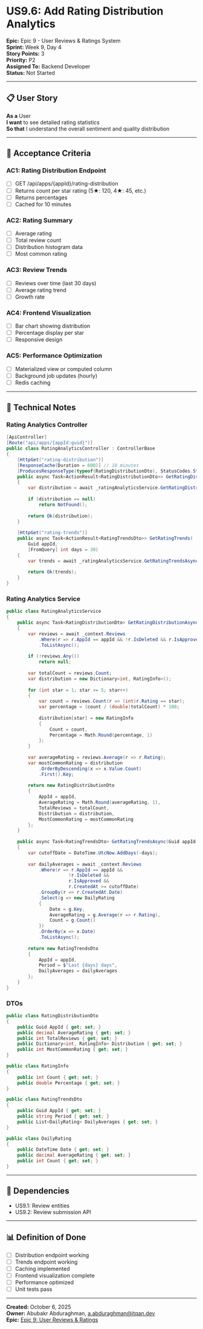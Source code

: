 # US9.6: Add Rating Distribution Analytics

**Epic:** Epic 9 - User Reviews & Ratings System  
**Sprint:** Week 9, Day 4  
**Story Points:** 3  
**Priority:** P2  
**Assigned To:** Backend Developer  
**Status:** Not Started

---

## 📋 User Story

**As a** User  
**I want** to see detailed rating statistics  
**So that** I understand the overall sentiment and quality distribution

---

## 🎯 Acceptance Criteria

### AC1: Rating Distribution Endpoint
- [ ] GET /api/apps/{appId}/rating-distribution
- [ ] Returns count per star rating (5★: 120, 4★: 45, etc.)
- [ ] Returns percentages
- [ ] Cached for 10 minutes

### AC2: Rating Summary
- [ ] Average rating
- [ ] Total review count
- [ ] Distribution histogram data
- [ ] Most common rating

### AC3: Review Trends
- [ ] Reviews over time (last 30 days)
- [ ] Average rating trend
- [ ] Growth rate

### AC4: Frontend Visualization
- [ ] Bar chart showing distribution
- [ ] Percentage display per star
- [ ] Responsive design

### AC5: Performance Optimization
- [ ] Materialized view or computed column
- [ ] Background job updates (hourly)
- [ ] Redis caching

---

## 📝 Technical Notes

### Rating Analytics Controller
```csharp
[ApiController]
[Route("api/apps/{appId:guid}")]
public class RatingAnalyticsController : ControllerBase
{
    [HttpGet("rating-distribution")]
    [ResponseCache(Duration = 600)] // 10 minutes
    [ProducesResponseType(typeof(RatingDistributionDto), StatusCodes.Status200OK)]
    public async Task<ActionResult<RatingDistributionDto>> GetRatingDistribution(Guid appId)
    {
        var distribution = await _ratingAnalyticsService.GetRatingDistributionAsync(appId);
        
        if (distribution == null)
            return NotFound();
        
        return Ok(distribution);
    }
    
    [HttpGet("rating-trends")]
    public async Task<ActionResult<RatingTrendsDto>> GetRatingTrends(
        Guid appId,
        [FromQuery] int days = 30)
    {
        var trends = await _ratingAnalyticsService.GetRatingTrendsAsync(appId, days);
        
        return Ok(trends);
    }
}
```

### Rating Analytics Service
```csharp
public class RatingAnalyticsService
{
    public async Task<RatingDistributionDto> GetRatingDistributionAsync(Guid appId)
    {
        var reviews = await _context.Reviews
            .Where(r => r.AppId == appId && !r.IsDeleted && r.IsApproved)
            .ToListAsync();
        
        if (!reviews.Any())
            return null;
        
        var totalCount = reviews.Count;
        var distribution = new Dictionary<int, RatingInfo>();
        
        for (int star = 1; star <= 5; star++)
        {
            var count = reviews.Count(r => (int)r.Rating == star);
            var percentage = (count / (double)totalCount) * 100;
            
            distribution[star] = new RatingInfo
            {
                Count = count,
                Percentage = Math.Round(percentage, 1)
            };
        }
        
        var averageRating = reviews.Average(r => r.Rating);
        var mostCommonRating = distribution
            .OrderByDescending(x => x.Value.Count)
            .First().Key;
        
        return new RatingDistributionDto
        {
            AppId = appId,
            AverageRating = Math.Round(averageRating, 1),
            TotalReviews = totalCount,
            Distribution = distribution,
            MostCommonRating = mostCommonRating
        };
    }
    
    public async Task<RatingTrendsDto> GetRatingTrendsAsync(Guid appId, int days)
    {
        var cutoffDate = DateTime.UtcNow.AddDays(-days);
        
        var dailyAverages = await _context.Reviews
            .Where(r => r.AppId == appId && 
                       !r.IsDeleted && 
                       r.IsApproved &&
                       r.CreatedAt >= cutoffDate)
            .GroupBy(r => r.CreatedAt.Date)
            .Select(g => new DailyRating
            {
                Date = g.Key,
                AverageRating = g.Average(r => r.Rating),
                Count = g.Count()
            })
            .OrderBy(x => x.Date)
            .ToListAsync();
        
        return new RatingTrendsDto
        {
            AppId = appId,
            Period = $"Last {days} days",
            DailyAverages = dailyAverages
        };
    }
}
```

### DTOs
```csharp
public class RatingDistributionDto
{
    public Guid AppId { get; set; }
    public decimal AverageRating { get; set; }
    public int TotalReviews { get; set; }
    public Dictionary<int, RatingInfo> Distribution { get; set; }
    public int MostCommonRating { get; set; }
}

public class RatingInfo
{
    public int Count { get; set; }
    public double Percentage { get; set; }
}

public class RatingTrendsDto
{
    public Guid AppId { get; set; }
    public string Period { get; set; }
    public List<DailyRating> DailyAverages { get; set; }
}

public class DailyRating
{
    public DateTime Date { get; set; }
    public decimal AverageRating { get; set; }
    public int Count { get; set; }
}
```

---

## 🔗 Dependencies
- US9.1: Review entities
- US9.2: Review submission API

---

## 📊 Definition of Done
- [ ] Distribution endpoint working
- [ ] Trends endpoint working
- [ ] Caching implemented
- [ ] Frontend visualization complete
- [ ] Performance optimized
- [ ] Unit tests pass

---

**Created:** October 6, 2025  
**Owner:** Abubakr Abduraghman, a.abduraghman@itqan.dev  
**Epic:** [Epic 9: User Reviews & Ratings](../epics/epic-9-user-reviews-ratings-system.md)

